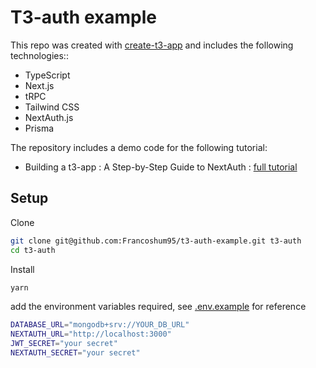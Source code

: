 # T3-auth example

This repo was created with [create-t3-app](https://github.com/t3-oss/create-t3-app) and includes the following technologies:: 
- TypeScript
- Next.js
- tRPC
- Tailwind CSS
- NextAuth.js
- Prisma


The repository includes a demo code for the following tutorial:

- Building a t3-app : A Step-by-Step Guide to NextAuth : [full tutorial](https://dev.to/franco00000/step-by-step-guide-to-building-a-totp-feature-with-nextjs-1cbh?preview=82516a0511343c037c8bcb5a221ba46860580129392a8742dcd1a47c80a1f5bbc6d6d769afc9010c70ef57b6bd17a95577024d3ee7884f88ce587e46)


## Setup
Clone 
```bash
git clone git@github.com:Francoshum95/t3-auth-example.git t3-auth
cd t3-auth
```

Install
```bash
yarn
```

add the environment variables required, see [.env.example](/.env.example) for reference
```bash
DATABASE_URL="mongodb+srv://YOUR_DB_URL"
NEXTAUTH_URL="http://localhost:3000"
JWT_SECRET="your secret"
NEXTAUTH_SECRET="your secret"
```



